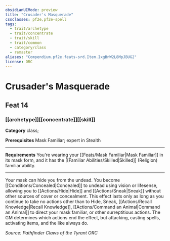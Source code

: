 ```yaml
---
obsidianUIMode: preview
title: "Crusader's Masquerade"
cssclasses: pf2e,pf2e-spell
tags:
  - trait/archetype
  - trait/concentrate
  - trait/skill
  - trait/common
  - category/class
  - remaster
aliases: "Compendium.pf2e.feats-srd.Item.IxgBnW2L8MpJBUG2"
license: ORC
---
```

# Crusader's Masquerade
## Feat 14
### [[archetype]][[concentrate]][[skill]]

**Category** class; 



**Prerequisites** Mask Familiar; expert in Stealth
* * *
**Requirements** You're wearing your [[Feats/Mask Familiar|Mask Familiar]] in its mask form, and it has the [[Familiar Abilities/Skilled|Skilled]] (Religion) familiar ability.

* * *

Your mask can hide you from the undead. You become [[Conditions/Concealed|Concealed]] to undead using vision or lifesense, allowing you to [[Actions/Hide|Hide]] and [[Actions/Sneak|Sneak]] without other sources of cover or concealment. This effect lasts only as long as you continue to take no actions other than to Hide, Sneak, [[Actions/Recall Knowledge|Recall Knowledge]], [[Actions/Command an Animal|Command an Animal]] to direct your mask familiar, or other surreptitious actions. The GM determines which actions end the effect, but attacking, casting spells, activating items, and the like always do.

*Source: Pathfinder Claws of the Tyrant*
*ORC*